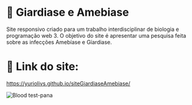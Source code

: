# 🦠 Giardiase e Amebiase
Site responsivo criado para um trabalho interdisciplinar de biologia e programação web 3. O objetivo do site é apresentar uma pesquisa feita sobre as infecções Amebíase
e Gíardiase.

# 🔗 Link do site:
https://yuriolivs.github.io/siteGiardiaseAmebiase/

![Blood test-pana](https://user-images.githubusercontent.com/75813083/188983262-233d6d29-f573-4dab-b503-3768e7c1427a.svg)
